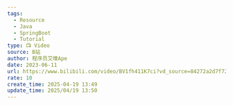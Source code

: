```yaml
---
tags:
  - Resource
  - Java
  - SpringBoot
  - Tutorial
type: 📺 Video
source: B站
author: 程序员艾噗Ape
date: 2023-06-11
url: https://www.bilibili.com/video/BV1fh411K7ci?vd_source=84272a2d7f72158b38778819be5bc6ad
rate: 10
create_time: 2025-04-19 13:49
update_time: 2025/04/19 13:50
---
```

